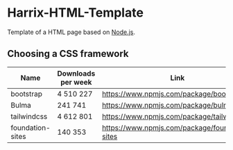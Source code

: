 # Harrix-HTML-Template

Template of a HTML page based on [Node.js](https://nodejs.org/en/).

## Choosing a CSS framework

| Name             | Downloads per week | Link                                             |
| ---------------- | --------- | ------------------------------------------------ |
| bootstrap        | 4 510 227 | <https://www.npmjs.com/package/bootstrap>        |
| Bulma            | 241 741   | <https://www.npmjs.com/package/bulma>            |
| tailwindcss      | 4 612 801 | <https://www.npmjs.com/package/tailwindcss>      |
| foundation-sites | 140 353   | <https://www.npmjs.com/package/foundation-sites> |
